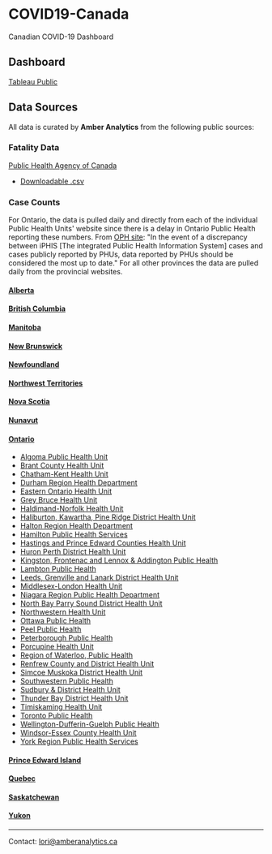 # COVID19-Canada
Canadian COVID-19 Dashboard

## Dashboard
[Tableau Public](https://public.tableau.com/profile/amberanalytics#!/vizhome/Covid-19-CANADA/Main)

## Data Sources

All data is curated by __Amber Analytics__ from the following public sources:

### Fatality Data

[Public Health Agency of Canada](https://www.canada.ca/en/public-health/services/diseases/2019-novel-coronavirus-infection.html)
- [Downloadable .csv](https://health-infobase.canada.ca/src/data/covidLive/covid19.csv)

### Case Counts

For Ontario, the data is pulled daily and directly from each of the individual Public Health Units' website since there is a delay in Ontario Public Health reporting these numbers. From [OPH site](https://www.ontario.ca/page/2019-novel-coronavirus): "In the event of a discrepancy between iPHIS [The integrated Public Health Information System] cases and cases publicly reported by PHUs, data reported by PHUs should be considered the most up to date." For all other provinces the data are pulled daily from the provincial websites.

#### [Alberta](https://www.alberta.ca/covid-19-alberta-data.aspx)
#### [British Columbia](http://www.bccdc.ca/health-info/diseases-conditions/covid-19/case-counts-press-statements)
#### [Manitoba](https://www.gov.mb.ca/covid19/updates/index.html)
#### [New Brunswick](https://www2.gnb.ca/content/gnb/en/departments/ocmoh/cdc/content/respiratory_diseases/coronavirus.html)
#### [Newfoundland](https://covid-19-newfoundland-and-labrador-gnl.hub.arcgis.com/)
#### [Northwest Territories](https://www.hss.gov.nt.ca/en/services/coronavirus-disease-covid-19)
#### [Nova Scotia](https://novascotia.ca/coronavirus/)
#### [Nunavut](https://www.gov.nu.ca/health)
#### [Ontario](https://www.ontario.ca/page/2019-novel-coronavirus)

- [Algoma Public Health Unit](http://www.algomapublichealth.com/disease-and-illness/infectious-diseases/novel-coronavirus/current-status-covid-19/)
- [Brant County Health Unit](https://www.bchu.org/ServicesWeProvide/InfectiousDiseases/Pages/coronavirus.aspx)
- [Chatham-Kent Health Unit](https://ckphu.com/current-situation-in-chatham-kent-and-surrounding-areas/)
- [Durham Region Health Department](https://app.powerbi.com/view?r=eyJrIjoiNDZkYzgzN2YtNGM2Yi00ZTQ0LTkzOTUtY2IwOTlhNzlmMWE2IiwidCI6IjUyZDdjOWMyLWQ1NDktNDFiNi05YjFmLTlkYTE5OGRjM2YxNiJ9)
- [Eastern Ontario Health Unit](https://eohu.ca/en/my-health/covid-19-status-update-for-eohu-region)
- [Grey Bruce Health Unit](https://www.publichealthgreybruce.on.ca/)
- [Haldimand-Norfolk Health Unit](https://hnhu.org/health-topic/coronavirus-covid-19/)
- [Haliburton, Kawartha, Pine Ridge District Health Unit](https://www.hkpr.on.ca/)
- [Halton Region Health Department](https://www.halton.ca/For-Residents/Immunizations-Preventable-Disease/Diseases-Infections/New-Coronavirus)
- [Hamilton Public Health Services](https://www.hamilton.ca/coronavirus/status-cases)
- [Hastings and Prince Edward Counties Health Unit](https://hpepublichealth.ca/the-novel-coronavirus-2019ncov/)
- [Huron Perth District Health Unit](https://www.hpph.ca/en/health-matters/covid-19-in-huron-and-perth.aspx)
- [Kingston, Frontenac and Lennox & Addington Public Health](https://www.kflaph.ca/en/healthy-living/novel-coronavirus.aspx)
- [Lambton Public Health](https://lambtonpublichealth.ca/2019-novel-coronavirus)
- [Leeds, Grenville and Lanark District Health Unit](https://healthunit.org/coronavirus/)
- [Middlesex-London Health Unit](https://www.healthunit.com/novel-coronavirus)
- [Niagara Region Public Health Department](https://www.niagararegion.ca/health/covid-19/default.aspx)
- [North Bay Parry Sound District Health Unit](https://www.myhealthunit.ca/en/health-topics/coronavirus.asp)
- [Northwestern Health Unit](https://www.nwhu.on.ca/covid19/Pages/home.aspx)
- [Ottawa Public Health](https://www.ottawapublichealth.ca/en/reports-research-and-statistics/la-maladie-coronavirus-covid-19.aspx)
- [Peel Public Health](https://www.peelregion.ca/coronavirus/testing)
- [Peterborough Public Health](https://www.peterboroughpublichealth.ca/your-health/diseases-infections-immunization/diseases-and-infections/novel-coronavirus-2019-ncov/local-covid-19-status/)
- [Porcupine Health Unit](http://www.porcupinehu.on.ca/en/your-health/infectious-diseases/novel-coronavirus/)
- [Region of Waterloo, Public Health](https://www.regionofwaterloo.ca/en/health-and-wellness/positive-cases-in-waterloo-region.aspx)
- [Renfrew County and District Health Unit](https://www.rcdhu.com/novel-coronavirus-covid-19-2/)
- [Simcoe Muskoka District Health Unit](http://www.simcoemuskokahealthstats.org/topics/infectious-diseases/a-h/covid-19)
- [Southwestern Public Health](https://www.swpublichealth.ca/content/community-update-novel-coronavirus-covid-19)
- [Sudbury & District Health Unit](https://www.phsd.ca/health-topics-programs/diseases-infections/coronavirus/current-status-covid-19)
- [Thunder Bay District Health Unit](https://www.tbdhu.com/coronavirus)
- [Timiskaming Health Unit](https://www.timiskaminghu.com/90484/covid-19)
- [Toronto Public Health](https://www.toronto.ca/home/covid-19/)
- [Wellington-Dufferin-Guelph Public Health](https://app.powerbi.com/view?r=eyJrIjoiMDE0OGVmODctYTcxYS00M2RlLTgzODItMjIxYmM1MzY2YjEyIiwidCI6IjA5Mjg0MzdlLTFhZTItNGJhNy1hZmQxLTY5NDhmY2I5MWM0OCJ9)
- [Windsor-Essex County Health Unit](https://www.wechu.org/cv/local-updates)
- [York Region Public Health Services](https://www.york.ca/wps/portal/yorkhome/health/yr/infectiousdiseasesandprevention/covid19/covid19/!ut/p/z1/tVXLcpswFP2WLlhiXR42SncKcQ0kxm5Sv7TxCJCBxiACsqn79ZVTN9NX7OmksBCS5txz7z3SHCGKloiWbJ-nTOaiZFu1XtHB2icj3_NuIZjY2AUCExKYDobhlYEWzwB45SOA6M_xowdsgz8PHDI3JmD71in-DICezz9HFNEqzhO0sjBLnCTiOrMtptsGjnWWRAPdigCSgY2x4bAjOi5lJTO0OtTrWJSSl1KDg6gf1aKRudw9b2Si4GrkbCszDfJyw2Mlya5J8oazhjesTKqa7xVWCaVBLPZ5Yly9TH7v68_C6XnZFsdKFcQ07YFnuBCAN8Hgf3Cm_RvsGXBrngBnOAJE062Ivh8jKSMLp4jWfMNrXvd2tdrOpKya9xpo0LZtLxUi3fJeLAoN_haSiUai5a9ItFKNOq82em-ixT7nLZqVoi5UJQ__eF4enDI42CUeGcEUPs0c-Dh0bDy4G0_v7o03ZrjQQMf0Vqf0DnRLb3ZL_3_ECXxwDXI0F2toATF9F19bAQ7DbrUPu9U-7Fb7sNt7P3-rOMGlh0H5V_756YkSZfhHl_-irKtTx1cJzXrsjpVhVkxmumIQaHmBBy1fwn9MqmI2K7B10B83Y9mP-mmxvrkO9VWw_3rhR6NDS959A9MZyv0!/dz/d5/L2dBISEvZ0FBIS9nQSEh/)

#### [Prince Edward Island](https://www.princeedwardisland.ca/en/topic/covid-19)
#### [Quebec](https://www.quebec.ca/sante/problemes-de-sante/a-z/coronavirus-2019/situation-coronavirus-quebec/#c47900)
#### [Saskatchewan](https://www.saskatchewan.ca/government/health-care-administration-and-provider-resources/treatment-procedures-and-guidelines/emerging-public-health-issues/2019-novel-coronavirus/cases-and-risk-of-covid-19-in-saskatchewan)
#### [Yukon](https://yukon.ca/covid-19)


****
Contact: lori@amberanalytics.ca

